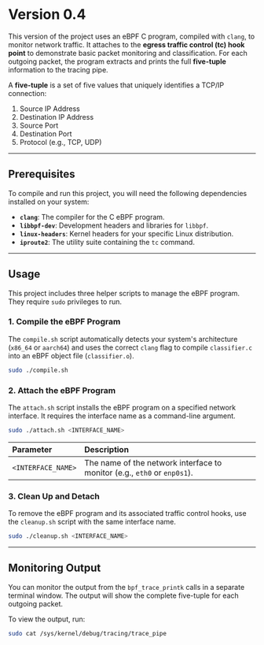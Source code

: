 # Version 0.4

This version of the project uses an eBPF C program, compiled with `clang`, to monitor network traffic. It attaches to the **egress traffic control (tc) hook point** to demonstrate basic packet monitoring and classification. For each outgoing packet, the program extracts and prints the full **five-tuple** information to the tracing pipe.

A **five-tuple** is a set of five values that uniquely identifies a TCP/IP connection:

1.  Source IP Address
2.  Destination IP Address
3.  Source Port
4.  Destination Port
5.  Protocol (e.g., TCP, UDP)

-----

## Prerequisites

To compile and run this project, you will need the following dependencies installed on your system:

  * **`clang`**: The compiler for the C eBPF program.
  * **`libbpf-dev`**: Development headers and libraries for `libbpf`.
  * **`linux-headers`**: Kernel headers for your specific Linux distribution.
  * **`iproute2`**: The utility suite containing the `tc` command.

-----

## Usage

This project includes three helper scripts to manage the eBPF program. They require `sudo` privileges to run.

### 1\. Compile the eBPF Program

The `compile.sh` script automatically detects your system's architecture (`x86_64` or `aarch64`) and uses the correct `clang` flag to compile `classifier.c` into an eBPF object file (`classifier.o`).

```bash
sudo ./compile.sh
```

### 2\. Attach the eBPF Program

The `attach.sh` script installs the eBPF program on a specified network interface. It requires the interface name as a command-line argument.

```bash
sudo ./attach.sh <INTERFACE_NAME>
```

| Parameter | Description |
| :--- | :--- |
| `<INTERFACE_NAME>` | The name of the network interface to monitor (e.g., `eth0` or `enp0s1`). |

### 3\. Clean Up and Detach

To remove the eBPF program and its associated traffic control hooks, use the `cleanup.sh` script with the same interface name.

```bash
sudo ./cleanup.sh <INTERFACE_NAME>
```

-----

## Monitoring Output

You can monitor the output from the `bpf_trace_printk` calls in a separate terminal window. The output will show the complete five-tuple for each outgoing packet.

To view the output, run:

```bash
sudo cat /sys/kernel/debug/tracing/trace_pipe
```

